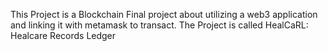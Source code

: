 This Project is a Blockchain Final project about utilizing a web3 application and linking it with metamask to transact.
The Project is called HealCaRL: Healcare Records Ledger
